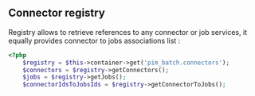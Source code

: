 Connector registry
------------------

Registry allows to retrieve references to any connector or job services, it equally provides connector to jobs associations list :
```php
<?php
    $registry = $this->container->get('pim_batch.connectors');
    $connectors = $registry->getConnectors();
    $jobs = $registry->getJobs();
    $connectorIdsToJobsIds = $registry->getConnectorToJobs();
```
